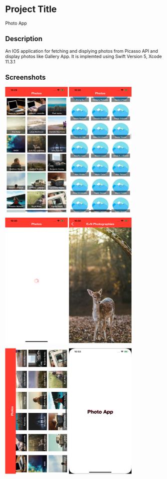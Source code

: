 # Project Title

Photo App

## Description


An IOS application for fetching and displying photos from Picasso API and display photos like Gallery App. It is implemted using Swift Version 5, Xcode 11.3.1

## Screenshots

<img src="/Sreenshots/1.png" width="200" height="400">                  <img src="/Sreenshots/2.png" width="200" height="400">


<img src="/Sreenshots/3.png" width="200" height="400">                   <img src="/Sreenshots/4.png" width="200" height="400">


<img src="/Sreenshots/5.png" width="200" height="400">                   <img src="/Sreenshots/6.png" width="200" height="400">
